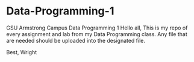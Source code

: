 # Data-Programming-1
GSU Armstrong Campus Data Programming 1 
Hello all,
This is my repo of every assignment and lab from my Data Programming class.
Any file that are needed should be uploaded into the designated file.

Best,
Wright
